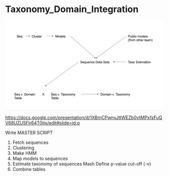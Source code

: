 # Taxonomy_Domain_Integration


<img src="./pipeline.png" img align="center" width="900"/> 

https://docs.google.com/presentation/d/1XBmCPwnyJttWEZb0vtMPxfsFuQV68UZU5FIr64T0tjs/edit#slide=id.p

Write MASTER SCRIPT
  1. Fetch sequences
  2. Clustering
  3. Make HMM
  4. Map models to sequences
  5. Estimate taxonomy of sequences
      Mash
        Define p-value cut-off (-v)
  6. Combine tables
